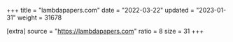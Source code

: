 +++
title = "lambdapapers.com"
date = "2022-03-22"
updated = "2023-01-31"
weight = 31678

[extra]
source = "https://lambdapapers.com"
ratio = 8
size = 31
+++
